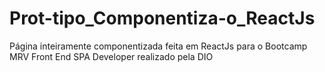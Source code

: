 # Prot-tipo_Componentiza-o_ReactJs
Página inteiramente componentizada feita em ReactJs para o Bootcamp MRV Front End SPA Developer realizado pela DIO
